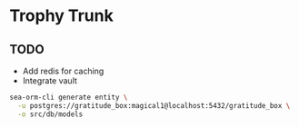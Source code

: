 # Trophy Trunk

## TODO
- Add redis for caching
- Integrate vault

```bash
sea-orm-cli generate entity \
  -u postgres://gratitude_box:magical1@localhost:5432/gratitude_box \
  -o src/db/models
```
